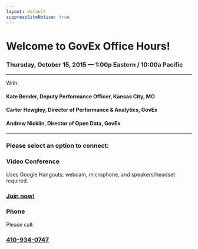 ```yaml
---
layout: default
suppressSiteNotice: true
---
```


  <div class="row center-block">
      <h1>Welcome to GovEx Office Hours!</h1>
      <h3>Thursday, October 15, 2015 &mdash; 1:00p Eastern / 10:00a Pacific</h3>
      <hr />
      <p>With:</p>
      <h4>Kate Bender, Deputy Performance Officer, Kansas City, MO</h4>
      <h4>Carter Hewgley, Director of Performance & Analytics, GovEx</h4>
      <h4>Andrew Nicklin, Director of Open Data, GovEx</h4>
      <hr />
      <h3>Please select an option to connect:</h3>
  </div>
  <div class="row">
    <div class="col-md-6">
      <div class="panel panel-info">
        <div class="panel-heading"><h3 class="panel-title"><span class="glyphicon glyphicon-facetime-video"></span> Video Conference</h3></div>
        <div class="panel-body">
          <p>Uses Google Hangouts; webcam, microphone, and speakers/headset required.</p>
          <h3><a class="btn btn-primary" href="https://hangouts.google.com/call/y56o6ujve4cdw674z6wtm75bcma" role="button">Join now!</a></h3>
        </div>
      </div>
    </div>
    <div class="col-md-6">
      <div class="panel panel-info">
        <div class="panel-heading"><h3 class="panel-title"><span class="glyphicon glyphicon-earphone"></span> Phone</h3></div>
        <div class="panel-body">
          <p>Please call:</p>
          <h3><a href="tel:410-934-0474">410-934-0747</a></h3>
        </div>
      </div>
    </div>
  </div>
      
